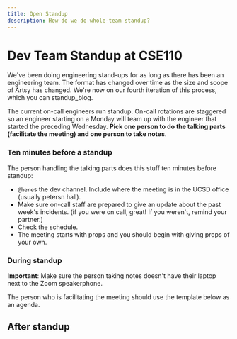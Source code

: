 ```yaml
---
title: Open Standup
description: How do we do whole-team standup?
---
```



# Dev Team Standup at CSE110

We've been doing engineering stand-ups for as long as there has been an engineering team. The format has changed
over time as the size and scope of Artsy has changed. We're now on our fourth iteration of this process, which you
can standup_blog.

The current on-call engineers run standup. On-call rotations are staggered so an engineer starting on a Monday will
team up with the engineer that started the preceding Wednesday. **Pick one person to do the talking parts
(facilitate the meeting) and one person to take notes**.

### Ten minutes before a standup

The person handling the talking parts does this stuff ten minutes before standup:

- `@here`s the dev channel. Include where the meeting is in the UCSD office (usually petersn hall).
- Make sure on-call staff are prepared to give an update about the past week's incidents. (if you were on call,
  great! If you weren't, remind your partner.)
- Check the schedule.
- The meeting starts with props and you should begin with giving props of your own.

### During standup

**Important**: Make sure the person taking notes doesn't have their laptop next to the Zoom speakerphone.

The person who is facilitating the meeting should use the template below as an agenda.

## After standup
